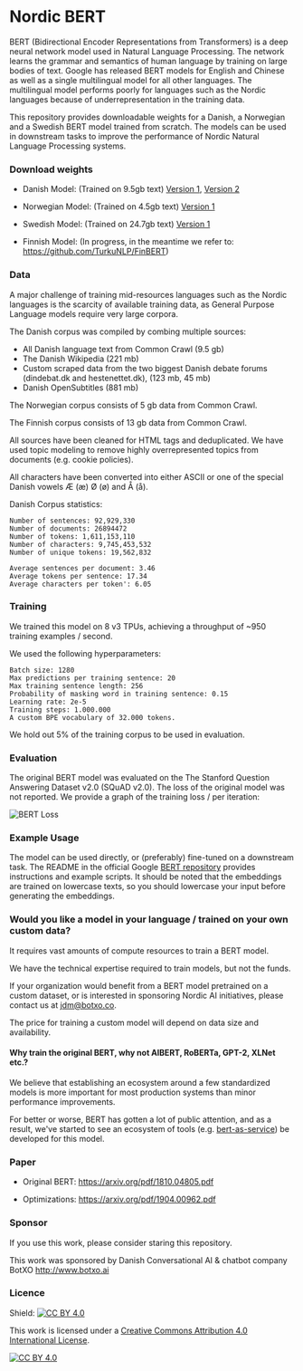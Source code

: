 Nordic BERT
============

BERT (Bidirectional Encoder Representations from Transformers) is a deep neural network model used in Natural Language Processing. The network learns the grammar and semantics of human language by training on large bodies of text. Google has released BERT models for English and Chinese as well as a single multilingual model for all other languages. The multilingual model performs poorly for languages such as the Nordic languages because of underrepresentation in the training data.

This repository provides downloadable weights for a Danish, a Norwegian and a Swedish BERT model trained from scratch. The models can be used in downstream tasks to improve the performance of Nordic Natural Language Processing systems.

### Download weights

- Danish Model: (Trained on 9.5gb text)
[Version 1](https://www.dropbox.com/s/b2ycb6l3icla0m1/danish_bert_uncased.zip?dl=1),
[Version 2](https://www.dropbox.com/s/19cjaoqvv2jicq9/danish_bert_uncased_v2.zip?dl=1)

- Norwegian Model: (Trained on 4.5gb text)
[Version 1](https://www.dropbox.com/s/avlcftcfm9k6gp0/norwegian_bert_uncased.zip?dl=1) 

- Swedish Model: (Trained on 24.7gb text)
[Version 1](https://www.dropbox.com/s/w38jslro7tb1j4m/swedish_bert_uncased.zip?dl=1) 

- Finnish Model:
(In progress, in the meantime we refer to: https://github.com/TurkuNLP/FinBERT)

### Data

A major challenge of training mid-resources languages such as the Nordic languages is the scarcity of available training data, as General Purpose Language models require very large corpora.

The Danish corpus was compiled by combing multiple sources:

- All Danish language text from Common Crawl (9.5 gb)
- The Danish Wikipedia (221 mb)
- Custom scraped data from the two biggest Danish debate forums (dindebat.dk and hestenettet.dk), (123 mb, 45 mb)
- Danish OpenSubtitles (881 mb)

The Norwegian corpus consists of 5 gb data from Common Crawl.

The Finnish corpus consists of 13 gb data from Common Crawl.

All sources have been cleaned for HTML tags and deduplicated. We have used topic modeling to remove highly overrepresented topics from documents (e.g. cookie policies).

All characters have been converted into either ASCII or one of the special Danish vowels Æ (æ) Ø (ø) and Å (å).

Danish Corpus statistics:

```
Number of sentences: 92,929,330
Number of documents: 26894472
Number of tokens: 1,611,153,110
Number of characters: 9,745,453,532
Number of unique tokens: 19,562,832

Average sentences per document: 3.46
Average tokens per sentence: 17.34
Average characters per token': 6.05
```

### Training

We trained this model on 8 v3 TPUs, achieving a throughput of ~950 training examples / second.

We used the following hyperparameters:

```
Batch size: 1280
Max predictions per training sentence: 20
Max training sentence length: 256
Probability of masking word in training sentence: 0.15
Learning rate: 2e-5
Training steps: 1.000.000
A custom BPE vocabulary of 32.000 tokens.
```

We hold out 5% of the training corpus to be used in evaluation.

### Evaluation

The original BERT model was evaluated on the The Stanford Question Answering Dataset v2.0 (SQuAD v2.0). The loss of the original model was not reported. We provide a graph of the training loss / per iteration:

![BERT Loss](/img/BERT%20loss.png)

### Example Usage

The model can be used directly, or (preferably) fine-tuned on a downstream task. The README in the official Google [BERT repository](https://github.com/google-research/bert) provides instructions and example scripts. It should be noted that the embeddings are trained on lowercase texts, so you should lowercase your input before generating the embeddings.

### Would you like a model in your language / trained on your own custom data?

It requires vast amounts of compute resources to train a BERT model.

We have the technical expertise required to train models, but not the funds.

If your organization would benefit from a BERT model pretrained on a custom dataset, or is interested in sponsoring Nordic AI initiatives, please contact us at jdm@botxo.co.

The price for training a custom model will depend on data size and availability.

#### Why train the original BERT, why not AlBERT, RoBERTa, GPT-2, XLNet etc.?

We believe that establishing an ecosystem around a few standardized models is more important
for most production systems than minor performance improvements.

For better or worse, BERT has gotten a lot of public attention, and as a result, we've started to see an ecosystem of tools
(e.g. [bert-as-service](https://github.com/hanxiao/bert-as-service)) be developed for this model.

### Paper

- Original BERT: https://arxiv.org/pdf/1810.04805.pdf

- Optimizations: https://arxiv.org/pdf/1904.00962.pdf

### Sponsor

If you use this work, please consider staring this repository.

This work was sponsored by Danish Conversational AI & chatbot company BotXO
http://www.botxo.ai

### Licence

Shield: [![CC BY 4.0][cc-by-shield]][cc-by]

This work is licensed under a [Creative Commons Attribution 4.0 International
License][cc-by].

[![CC BY 4.0][cc-by-image]][cc-by]

[cc-by]: http://creativecommons.org/licenses/by/4.0/
[cc-by-image]: https://i.creativecommons.org/l/by/4.0/88x31.png
[cc-by-shield]: https://img.shields.io/badge/License-CC%20BY%204.0-lightgrey.svg
